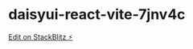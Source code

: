 # daisyui-react-vite-7jnv4c

[Edit on StackBlitz ⚡️](https://stackblitz.com/edit/daisyui-react-vite-7jnv4c)